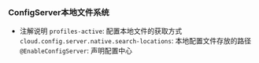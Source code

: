 ### ConfigServer本地文件系统
* 注解说明
`profiles-active`: 配置本地文件的获取方式
`cloud.config.server.native.search-locations`: 本地配置文件存放的路径
`@EnableConfigServer`: 声明配置中心
